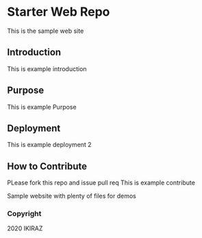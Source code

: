 # Starter Web Repo

This is the sample web site

## Introduction

This is example introduction

## Purpose

This is example Purpose

## Deployment

This is example deployment 2

## How to Contribute
PLease fork this repo and issue pull req
This is example contribute

Sample website with plenty of files for demos

### Copyright

2020 IKIRAZ